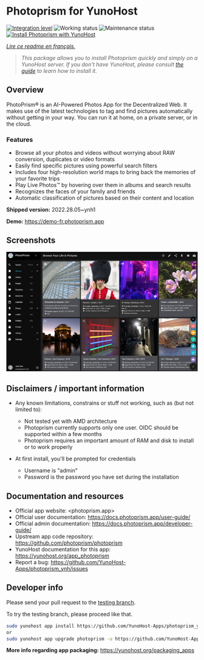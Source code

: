 <!--
N.B.: This README was automatically generated by https://github.com/YunoHost/apps/tree/master/tools/README-generator
It shall NOT be edited by hand.
-->

# Photoprism for YunoHost

[![Integration level](https://dash.yunohost.org/integration/photoprism.svg)](https://dash.yunohost.org/appci/app/photoprism) ![Working status](https://ci-apps.yunohost.org/ci/badges/photoprism.status.svg) ![Maintenance status](https://ci-apps.yunohost.org/ci/badges/photoprism.maintain.svg)  
[![Install Photoprism with YunoHost](https://install-app.yunohost.org/install-with-yunohost.svg)](https://install-app.yunohost.org/?app=photoprism)

*[Lire ce readme en français.](./README_fr.md)*

> *This package allows you to install Photoprism quickly and simply on a YunoHost server.
If you don't have YunoHost, please consult [the guide](https://yunohost.org/#/install) to learn how to install it.*

## Overview

PhotoPrism® is an AI-Powered Photos App for the Decentralized Web. It makes use of the latest technologies to tag and find pictures automatically without getting in your way. You can run it at home, on a private server, or in the cloud.

### Features

- Browse all your photos and videos without worrying about RAW conversion, duplicates or video formats
- Easily find specific pictures using powerful search filters
- Includes four high-resolution world maps to bring back the memories of your favorite trips
- Play Live Photos™ by hovering over them in albums and search results
- Recognizes the faces of your family and friends
- Automatic classification of pictures based on their content and location


**Shipped version:** 2022.28.05~ynh1

**Demo:** https://demo-fr.photoprism.app

## Screenshots

![Screenshot of Photoprism](./doc/screenshots/photoprism.jpg)

## Disclaimers / important information

* Any known limitations, constrains or stuff not working, such as (but not limited to):
    * Not tested yet with AMD architecture
    * Photoprism currently supports only one user. OIDC should be supported within a few months
    * Photoprism requires an important amount of RAM and disk to install or to work properly

* At first install, you'll be prompted for credentials
    * Username is "admin"
    * Password is the password you have set during the installation

## Documentation and resources

* Official app website: <photoprism.app>
* Official user documentation: <https://docs.photoprism.app/user-guide/>
* Official admin documentation: <https://docs.photoprism.app/developer-guide/>
* Upstream app code repository: <https://github.com/photoprism/photoprism>
* YunoHost documentation for this app: <https://yunohost.org/app_photoprism>
* Report a bug: <https://github.com/YunoHost-Apps/photoprism_ynh/issues>

## Developer info

Please send your pull request to the [testing branch](https://github.com/YunoHost-Apps/photoprism_ynh/tree/testing).

To try the testing branch, please proceed like that.

``` bash
sudo yunohost app install https://github.com/YunoHost-Apps/photoprism_ynh/tree/testing --debug
or
sudo yunohost app upgrade photoprism -u https://github.com/YunoHost-Apps/photoprism_ynh/tree/testing --debug
```

**More info regarding app packaging:** <https://yunohost.org/packaging_apps>
